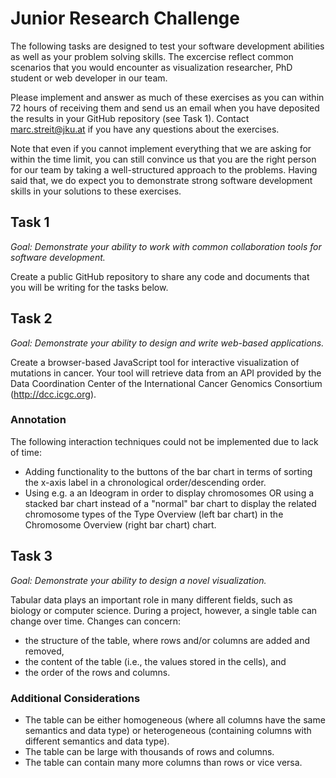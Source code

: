# Junior Research Challenge

The following tasks are designed to test your software development abilities as well as your problem solving skills. The excercise reflect common scenarios that you would encounter as visualization researcher, PhD student or web developer in our team.

Please implement and answer as much of these exercises as you can within 72 hours of receiving them and send us an email when you have deposited the results in your GitHub repository (see Task 1). Contact marc.streit@jku.at if you have any questions about the exercises. 

Note that even if you cannot implement everything that we are asking for within the time limit, you can still convince us that you are the right person for our team by taking a well-structured approach to the problems. Having said that, we do expect you to demonstrate strong software development skills in your solutions to these exercises.

## Task 1
_Goal: Demonstrate your ability to work with common collaboration tools for software development._

Create a public GitHub repository to share any code and documents that you will be writing for the tasks below.

## Task 2
_Goal: Demonstrate your ability to design and write web-based applications._

Create a browser-based JavaScript tool for interactive visualization of mutations in cancer. Your tool will retrieve data from an API provided by the Data Coordination Center of the International Cancer Genomics Consortium (http://dcc.icgc.org).

### Annotation
The following interaction techniques could not be implemented due to lack of time:
- Adding functionality to the buttons of the bar chart in terms of sorting the x-axis label in a chronological order/descending order.
- Using e.g. a an Ideogram in order to display chromosomes OR using a stacked bar chart instead of a "normal" bar chart to display the related chromosome types of the Type Overview (left bar chart) in the Chromosome Overview (right bar chart) chart.

## Task 3

_Goal: Demonstrate your ability to design a novel visualization._

Tabular data plays an important role in many different fields, such as biology or computer science. During a project, however, a single table can change over time. Changes can concern:
- the structure of the table, where rows and/or columns are added and removed,
- the content of the table (i.e., the values stored in the cells), and 
- the order of the rows and columns. 

### Additional Considerations
- The table can be either homogeneous (where all columns have the same semantics and data type) or heterogeneous (containing columns with different semantics and data type).
- The table can be large with thousands of rows and columns.
- The table can contain many more columns than rows or vice versa.
